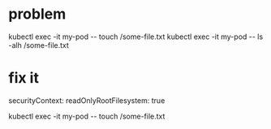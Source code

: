 
# problem

kubectl exec -it my-pod -- touch /some-file.txt
kubectl exec -it my-pod -- ls -alh /some-file.txt

# fix it

securityContext:
  readOnlyRootFilesystem: true

kubectl exec -it my-pod -- touch /some-file.txt
